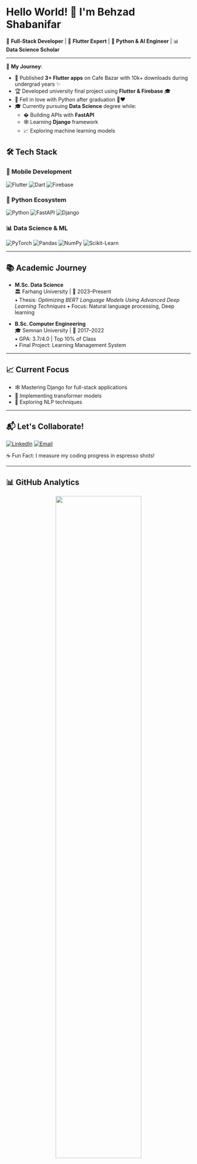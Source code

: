 # Hello World! 👋 I'm Behzad Shabanifar

🚀 **Full-Stack Developer** | 📱 **Flutter Expert** | 🐍 **Python & AI Engineer** | 📊 **Data Science Scholar**

---

📅 **My Journey**:
- 📱 Published **3+ Flutter apps** on Cafe Bazar with 10k+ downloads during undergrad years ✨
- 🏆 Developed university final project using **Flutter & Firebase** 🎓
- 🐍 Fell in love with Python after graduation 🐍❤️
- 🎓 Currently pursuing **Data Science** degree while: 
  - � Building APIs with **FastAPI** 
  - 🕸 Learning **Django** framework
  - 📈 Exploring machine learning models

## 🛠 Tech Stack

### 📱 Mobile Development
![Flutter](https://img.shields.io/badge/Flutter-%2302569B.svg?style=for-the-badge&logo=Flutter&logoColor=white)
![Dart](https://img.shields.io/badge/Dart-0175C2?style=for-the-badge&logo=dart&logoColor=white)
![Firebase](https://img.shields.io/badge/Firebase-FFCA28?style=for-the-badge&logo=firebase&logoColor=black)

### 🐍 Python Ecosystem
![Python](https://img.shields.io/badge/Python-3776AB?style=for-the-badge&logo=python&logoColor=white)
![FastAPI](https://img.shields.io/badge/FastAPI-005571?style=for-the-badge&logo=fastapi)
![Django](https://img.shields.io/badge/Django-092E20?style=for-the-badge&logo=django&logoColor=white)


### 📊 Data Science & ML
![PyTorch](https://img.shields.io/badge/PyTorch-%23EE4C2C.svg?style=for-the-badge&logo=PyTorch&logoColor=white)
![Pandas](https://img.shields.io/badge/Pandas-2C2D72?style=for-the-badge&logo=pandas&logoColor=white)
![NumPy](https://img.shields.io/badge/Numpy-777BB4?style=for-the-badge&logo=numpy&logoColor=white)
![Scikit-Learn](https://img.shields.io/badge/ScikitLearn-%23F7931E.svg?style=for-the-badge&logo=scikit-learn&logoColor=white)

---

## 📚 Academic Journey
- **M.Sc. Data Science**  
  🏛 Farhang University | 📅 2023–Present  
  ▪️ Thesis: *Optimizing BERT Language Models Using Advanced Deep Learning Techniques*
  ▪️ Focus: Natural language processing, Deep learning

- **B.Sc. Computer Engineering**  
  🎓 Semnan University | 📅 2017–2022  
  ▪️ GPA: 3.7/4.0 | Top 10% of Class  
  ▪️ Final Project: Learning Management System

---

## 📈 Current Focus
- 🕸 Mastering Django for full-stack applications
- 🤖 Implementing transformer models
- 🧠 Exploring NLP techniques

---

## 📬 Let's Collaborate!
[![LinkedIn](https://img.shields.io/badge/LinkedIn-Connect%20Professionally-%230077B5?style=for-the-badge&logo=linkedin)](https://www.linkedin.com/in/b3hzadsh/)
[![Email](https://img.shields.io/badge/Gmail-Send%20Message-%23D14836?style=for-the-badge&logo=gmail)](mailto:b3hzadsh@gmail.com)


☕ Fun Fact: I measure my coding progress in espresso shots!

---

## 📊 GitHub Analytics
<div align="center">
  <img width="68%" src="https://github-readme-stats.vercel.app/api?username=b3hzadsh&show_icons=true&theme=radical">
</div>
